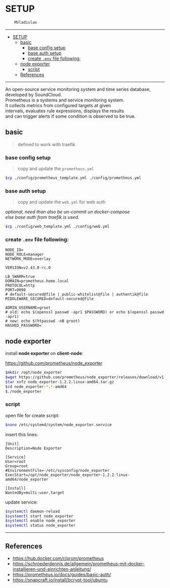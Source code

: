 # SETUP

```sh
    MVladislav
```

---

- [SETUP](#setup)
  - [basic](#basic)
    - [base config setup](#base-config-setup)
    - [base auth setup](#base-auth-setup)
    - [create `.env` file following:](#create-env-file-following)
  - [node exporter](#node-exporter)
    - [script](#script)
  - [References](#references)

---

An open-source service monitoring system and time series database, developed by SoundCloud. \
Prometheus is a systems and service monitoring system. \
It collects metrics from configured targets at given \
intervals, evaluates rule expressions, displays the results \
and can trigger alerts if some condition is observed to be true.

## basic

> defined to work with traefik

### base config setup

> copy and update the `prometheus.yml`

```sh
$cp ./config/prometheus_template.yml ./config/prometheus.yml
```

### base auth setup

> copy and update the `web.yml` for web auth

_optional, need than also be un-commit un docker-compose_ \
_else base auth from traefik is used._

```sh
$cp ./config/web_template.yml ./config/web.yml
```

### create `.env` file following:

```env
NODE_ID=
NODE_ROLE=manager
NETWORK_MODE=overlay

VERSION=v2.43.0-rc.0

LB_SWARM=true
DOMAIN=prometheus.home.local
PROTOCOL=http
PORT=9090
# default-secured@file | public-whitelist@file | authentik@file
MIDDLEWARE_SECURED=default-secured@file

ADMIN_USERNAME=groot
# old: echo $(openssl passwd -apr1 $PASSWORD) or echo $(openssl passwd -apr1)
# new: echo $(htpasswd -nB groot)
HASHED_PASSWORD=
```

## node exporter

install **node exporter** on **client-node**:

<https://github.com/prometheus/node_exporter>

```sh
$mkdir /opt/node_exporter
$wget https://github.com/prometheus/node_exporter/releases/download/v1.2.2/node_exporter-1.2.2.linux-amd64.tar.gz
$tar xvfz node_exporter-1.2.2.linux-amd64.tar.gz
$cd node_exporter-*.*-amd64
$./node_exporter
```

### script

open file for create script:

```sh
$nano /etc/systemd/system/node_exporter.service
```

insert this lines:

```service
[Unit]
Description=Node Exporter

[Service]
User=root
Group=root
#EnvironmentFile=-/etc/sysconfig/node_exporter
ExecStart=/opt/node_exporter/node_exporter-1.2.2.linux-amd64/node_exporter

[Install]
WantedBy=multi-user.target
```

update service:

```sh
$systemctl daemon-reload
$systemctl start node_exporter
$systemctl enable node_exporter
$systemctl status node_exporter
```

---

## References

- <https://hub.docker.com/r/prom/prometheus>
- <https://schroederdennis.de/allgemein/prometheus-mit-docker-installieren-und-einrichten-anleitung/>
- <https://prometheus.io/docs/guides/basic-auth/>
- <https://snapcraft.io/install/bcrypt-tool/ubuntu>
